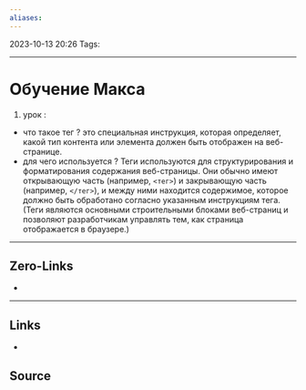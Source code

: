 ```yaml
---
aliases:
---
```


2023-10-13 20:26
Tags: 

___

# Обучение Макса
1) урок :
- что такое тег ? это специальная инструкция, которая определяет, какой тип контента или элемента должен быть отображен на веб-странице.
- для чего используется ? Теги используются для структурирования и форматирования содержания веб-страницы. Они обычно имеют открывающую часть (например, `<тег>`) и закрывающую часть (например, `</тег>`), и между ними находится содержимое, которое должно быть обработано согласно указанным инструкциям тега.
(Теги являются основными строительными блоками веб-страниц и позволяют разработчикам управлять тем, как страница отображается в браузере.)



___

## Zero-Links
-

___

## Links
-

## Source

